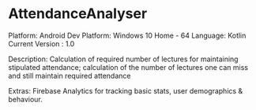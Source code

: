 # AttendanceAnalyser

Platform: Android
Dev Platform: Windows 10 Home - 64
Language: Kotlin
Current Version : 1.0

Description: Calculation of required number of lectures for maintaining stipulated attendance; calculation of the number of lectures one can miss and still maintain required attendance

Extras: Firebase Analytics for tracking basic stats, user demographics & behaviour.

